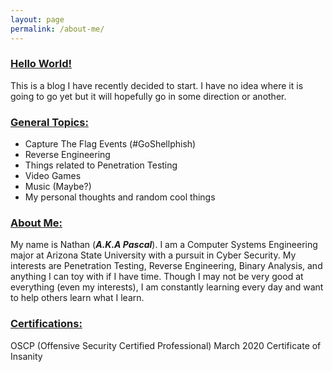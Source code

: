 ```yaml
---
layout: page
permalink: /about-me/
---
```

### <u>Hello World!</u>

This is a blog I have recently decided to start. I have no idea where it is going to go yet but it will hopefully go in some direction or another.

### <u>General Topics:</u>

* Capture The Flag Events (#GoShellphish)
* Reverse Engineering
* Things related to Penetration Testing
* Video Games
* Music (Maybe?)
* My personal thoughts and random cool things

### <u>About Me:</u>

My name is Nathan (***A.K.A Pascal***). I am a Computer Systems Engineering major at Arizona State University with a pursuit in Cyber Security. My interests are Penetration Testing, Reverse Engineering, Binary Analysis, and anything I can toy with if I have time. Though I may not be very good at everything (even my interests), I am constantly learning every day and want to help others learn what I learn.

### <u>Certifications:</u>

OSCP (Offensive Security Certified Professional) March 2020
Certificate of Insanity
